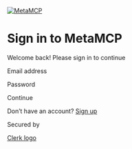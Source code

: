 [![MetaMCP](https://img.clerk.com/eyJ0eXBlIjoicHJveHkiLCJzcmMiOiJodHRwczovL2ltYWdlcy5jbGVyay5kZXYvdXBsb2FkZWQvaW1nXzJ0Sk9QUW5RUFl3WjVRZElWaTVKVFZ6cFlMSyJ9?width=400)](https://metamcp.com/)

# Sign in to MetaMCP

Welcome back! Please sign in to continue

Email address

Password

Continue

Don’t have an account? [Sign up](https://metamcp.com/sign-up#/?redirect_url=https%3A%2F%2Fmetamcp.com%2Fmcp-servers)

Secured by

[Clerk logo](https://go.clerk.com/components)